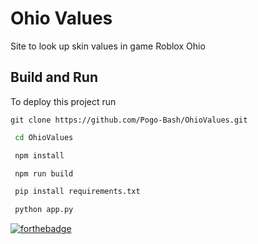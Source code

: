 
# Ohio Values

Site to look up skin values in game Roblox Ohio

## Build and Run 

To deploy this project run

```
git clone https://github.com/Pogo-Bash/OhioValues.git
```

```bash
 cd OhioValues
```
```bash
 npm install
```
```bash
 npm run build
```
```bash
 pip install requirements.txt
```

```bash
 python app.py
```
[![forthebadge](https://forthebadge.com/images/badges/powered-by-coffee.svg)](https://forthebadge.com)
